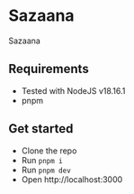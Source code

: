 # Sazaana

Sazaana

## Requirements

- Tested with NodeJS v18.16.1
- pnpm

## Get started

- Clone the repo
- Run `pnpm i`
- Run `pnpm dev`
- Open http://localhost:3000
